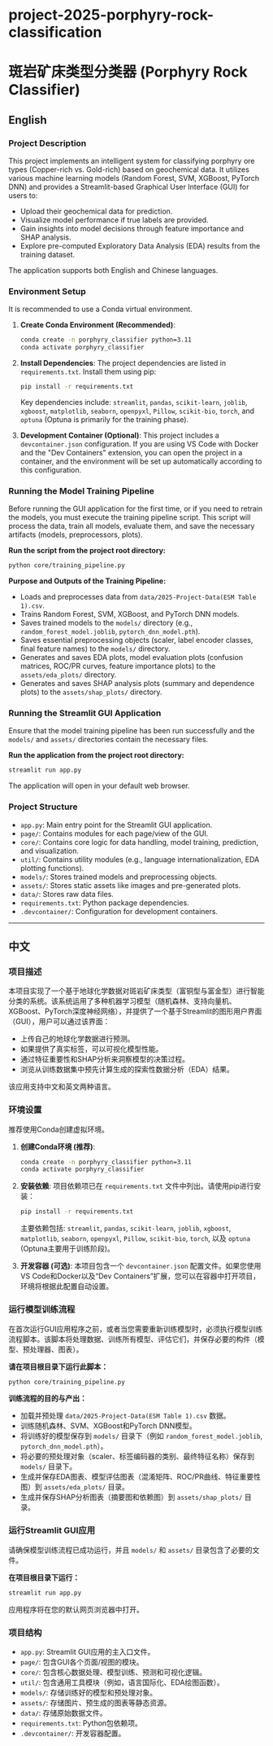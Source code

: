 # project-2025-porphyry-rock-classification

# 斑岩矿床类型分类器 (Porphyry Rock Classifier)

## English

### Project Description

This project implements an intelligent system for classifying porphyry ore types (Copper-rich vs. Gold-rich) based on geochemical data. It utilizes various machine learning models (Random Forest, SVM, XGBoost, PyTorch DNN) and provides a Streamlit-based Graphical User Interface (GUI) for users to:
* Upload their geochemical data for prediction.
* Visualize model performance if true labels are provided.
* Gain insights into model decisions through feature importance and SHAP analysis.
* Explore pre-computed Exploratory Data Analysis (EDA) results from the training dataset.

The application supports both English and Chinese languages.

### Environment Setup

It is recommended to use a Conda virtual environment.

1.  **Create Conda Environment (Recommended)**:
    ```bash
    conda create -n porphyry_classifier python=3.11
    conda activate porphyry_classifier
    ```

2.  **Install Dependencies**:
    The project dependencies are listed in `requirements.txt`. Install them using pip:
    ```bash
    pip install -r requirements.txt
    ```
    Key dependencies include: `streamlit`, `pandas`, `scikit-learn`, `joblib`, `xgboost`, `matplotlib`, `seaborn`, `openpyxl`, `Pillow`, `scikit-bio`, `torch`, and `optuna` (Optuna is primarily for the training phase).

3.  **Development Container (Optional)**:
    This project includes a `devcontainer.json` configuration. If you are using VS Code with Docker and the "Dev Containers" extension, you can open the project in a container, and the environment will be set up automatically according to this configuration.

### Running the Model Training Pipeline

Before running the GUI application for the first time, or if you need to retrain the models, you must execute the training pipeline script. This script will process the data, train all models, evaluate them, and save the necessary artifacts (models, preprocessors, plots).

**Run the script from the project root directory:**
```bash
python core/training_pipeline.py
```

**Purpose and Outputs of the Training Pipeline:**
* Loads and preprocesses data from `data/2025-Project-Data(ESM Table 1).csv`.
* Trains Random Forest, SVM, XGBoost, and PyTorch DNN models.
* Saves trained models to the `models/` directory (e.g., `random_forest_model.joblib`, `pytorch_dnn_model.pth`).
* Saves essential preprocessing objects (scaler, label encoder classes, final feature names) to the `models/` directory.
* Generates and saves EDA plots, model evaluation plots (confusion matrices, ROC/PR curves, feature importance plots) to the `assets/eda_plots/` directory.
* Generates and saves SHAP analysis plots (summary and dependence plots) to the `assets/shap_plots/` directory.

### Running the Streamlit GUI Application

Ensure that the model training pipeline has been run successfully and the `models/` and `assets/` directories contain the necessary files.

**Run the application from the project root directory:**
```bash
streamlit run app.py
```
The application will open in your default web browser.

### Project Structure
* `app.py`: Main entry point for the Streamlit GUI application.
* `page/`: Contains modules for each page/view of the GUI.
* `core/`: Contains core logic for data handling, model training, prediction, and visualization.
* `util/`: Contains utility modules (e.g., language internationalization, EDA plotting functions).
* `models/`: Stores trained models and preprocessing objects.
* `assets/`: Stores static assets like images and pre-generated plots.
* `data/`: Stores raw data files.
* `requirements.txt`: Python package dependencies.
* `.devcontainer/`: Configuration for development containers.

---

## 中文

### 项目描述

本项目实现了一个基于地球化学数据对斑岩矿床类型（富铜型与富金型）进行智能分类的系统。该系统运用了多种机器学习模型（随机森林、支持向量机、XGBoost、PyTorch深度神经网络），并提供了一个基于Streamlit的图形用户界面（GUI），用户可以通过该界面：
* 上传自己的地球化学数据进行预测。
* 如果提供了真实标签，可以可视化模型性能。
* 通过特征重要性和SHAP分析来洞察模型的决策过程。
* 浏览从训练数据集中预先计算生成的探索性数据分析（EDA）结果。

该应用支持中文和英文两种语言。

### 环境设置

推荐使用Conda创建虚拟环境。

1.  **创建Conda环境 (推荐)**:
    ```bash
    conda create -n porphyry_classifier python=3.11
    conda activate porphyry_classifier
    ```

2.  **安装依赖**:
    项目依赖项已在 `requirements.txt` 文件中列出。请使用pip进行安装：
    ```bash
    pip install -r requirements.txt
    ```
    主要依赖包括: `streamlit`, `pandas`, `scikit-learn`, `joblib`, `xgboost`, `matplotlib`, `seaborn`, `openpyxl`, `Pillow`, `scikit-bio`, `torch`, 以及 `optuna` (Optuna主要用于训练阶段)。

3.  **开发容器 (可选)**:
    本项目包含一个 `devcontainer.json` 配置文件。如果您使用VS Code和Docker以及“Dev Containers”扩展，您可以在容器中打开项目，环境将根据此配置自动设置。

### 运行模型训练流程

在首次运行GUI应用程序之前，或者当您需要重新训练模型时，必须执行模型训练流程脚本。该脚本将处理数据、训练所有模型、评估它们，并保存必要的构件（模型、预处理器、图表）。

**请在项目根目录下运行此脚本：**
```bash
python core/training_pipeline.py
```

**训练流程的目的与产出：**
* 加载并预处理 `data/2025-Project-Data(ESM Table 1).csv` 数据。
* 训练随机森林、SVM、XGBoost和PyTorch DNN模型。
* 将训练好的模型保存到 `models/` 目录下（例如 `random_forest_model.joblib`, `pytorch_dnn_model.pth`）。
* 将必要的预处理对象（scaler、标签编码器的类别、最终特征名称）保存到 `models/` 目录下。
* 生成并保存EDA图表、模型评估图表（混淆矩阵、ROC/PR曲线、特征重要性图）到 `assets/eda_plots/` 目录。
* 生成并保存SHAP分析图表（摘要图和依赖图）到 `assets/shap_plots/` 目录。

### 运行Streamlit GUI应用

请确保模型训练流程已成功运行，并且 `models/` 和 `assets/` 目录包含了必要的文件。

**在项目根目录下运行：**
```bash
streamlit run app.py
```
应用程序将在您的默认网页浏览器中打开。

### 项目结构
* `app.py`: Streamlit GUI应用的主入口文件。
* `page/`: 包含GUI各个页面/视图的模块。
* `core/`: 包含核心数据处理、模型训练、预测和可视化逻辑。
* `util/`: 包含通用工具模块（例如，语言国际化、EDA绘图函数）。
* `models/`: 存储训练好的模型和预处理对象。
* `assets/`: 存储图片、预生成的图表等静态资源。
* `data/`: 存储原始数据文件。
* `requirements.txt`: Python包依赖项。
* `.devcontainer/`: 开发容器配置。
